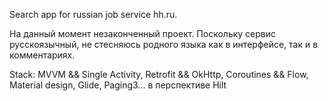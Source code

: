 Search app for russian job service hh.ru.

На данный момент незаконченный проект. 
Поскольку сервис русскоязычный, не стесняюсь родного языка как в интерфейсе, так и в комментариях.

Stack: MVVM && Single Activity, Retrofit && OkHttp, Coroutines && Flow, Material design, Glide, Paging3... в перспективе Hilt
